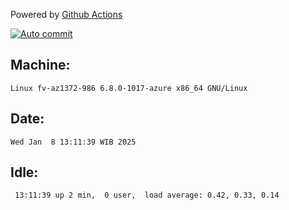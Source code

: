 Powered by [Github Actions](https://github.com/features/actions)

[![Auto commit](https://github.com/hiage/workstation/workflows/Auto%20commit/badge.svg)](https://github.com/hiage/workstation/actions?query=workflow%3A%22Auto+commit%22)

## Machine:
```
Linux fv-az1372-986 6.8.0-1017-azure x86_64 GNU/Linux
```
## Date:
```
Wed Jan  8 13:11:39 WIB 2025
```
## Idle:
```
 13:11:39 up 2 min,  0 user,  load average: 0.42, 0.33, 0.14
```
